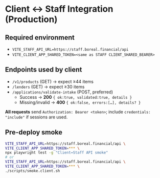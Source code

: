 # Client ↔ Staff Integration (Production)

## Required environment
- `VITE_STAFF_API_URL=https://staff.boreal.financial/api`
- `VITE_CLIENT_APP_SHARED_TOKEN=<same as STAFF CLIENT_SHARED_BEARER>`

## Endpoints used by client
- `/v1/products` (GET) → expect ≥44 items
- `/lenders` (GET) → expect ≥30 items
- `/applications/validate-intake` (POST, preferred)
  - Success → **200** `{ ok:true, validated:true, details }`
  - Missing/invalid → **400** `{ ok:false, errors:[…], details? }`

**All requests** send `Authorization: Bearer <token>`; include `credentials: "include"` if sessions are used.

## Pre-deploy smoke
```bash
VITE_STAFF_API_URL=https://staff.boreal.financial/api \
VITE_CLIENT_APP_SHARED_TOKEN=*** \
npx playwright test -g "Client↔Staff API smoke"
# or
VITE_STAFF_API_URL=https://staff.boreal.financial/api \
VITE_CLIENT_APP_SHARED_TOKEN=*** \
./scripts/smoke.client.sh
```